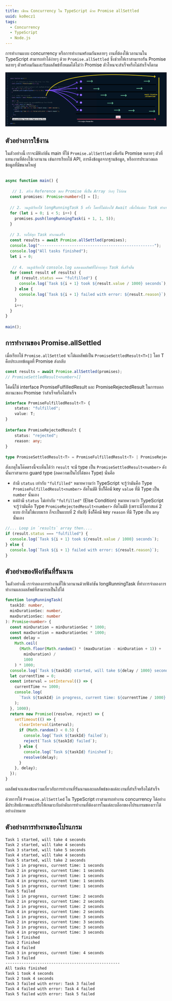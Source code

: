 ```yaml
---
title: เขียน Concurrency ใน TypeScript ด้วย Promise allSettled
uuid: ko0ecz1
tags:
  - Concurrency
  - TypeScript
  - Node.js
---
```


การทำงานแบบ concurrency หรือการทำงานพร้อมกันหลายๆ งานที่ต้องใช้เวลานานใน TypeScript สามารถทำได้ง่ายๆ ด้วย `Promise.allSettled` ซึ่งช่วยให้เราสามารถรัน Promise หลายๆ ตัวพร้อมกันและรับผลลัพธ์ทั้งหมดได้ไม่ว่า Promise ตัวไหนจะสำเร็จหรือไม่สำเร็จก็ตาม

![](concurrent-example-ts.png)

## ตัวอย่างการใช้งาน
ในตัวอย่างนี้ เราจะมีฟังก์ชัน main ที่ใช้ `Promise.allSettled` เพื่อรัน Promise หลายๆ ตัวที่แทนงานที่ต้องใช้เวลานาน เช่นการเรียกใช้ API, การดึงข้อมูลจากฐานข้อมูล, หรือการประมวลผลข้อมูลที่มีขนาดใหญ่

```typescript

async function main() {
  
   // 1. สร้าง Reference ของ Promise ที่เป็น Array ว่างๆ ไว้ก่อน
  const promises: Promise<number>[] = [];

  // 2. วนลูปเรียกใช้ longRunningTask 5 ครั้ง โดยที่ไม่ต้องใช้ Await เพื่อให้แต่ละ Task ทำงานพร้อมกัน
  for (let i = 0; i < 5; i++) {
    promises.push(longRunningTask(i + 1, 1, 5));
  }

  // 3. รอให้ทุก Task ทำงานเสร็จ
  const results = await Promise.allSettled(promises);
  console.log("--------------------------------------------------");
  console.log("All tasks finished");
  let i = 0;

   // 4. วนลูปเรียกใช้ console.log แสดงผลลัพธ์ที่ได้จากทุก Task ที่เสร็จสิ้น
  for (const result of results) {
    if (result.status === "fulfilled") {
      console.log(`Task ${i + 1} took ${result.value / 1000} seconds`);
    } else {
      console.log(`Task ${i + 1} failed with error: ${result.reason}`);
    }
    i++;
  }
}

main();
```

## การทำงานของ Promise.allSettled

เมื่อเรียกใช้ `Promise.allSettled` จะได้ผลลัพธ์เป็น `PromiseSettledResult<T>[]` โดย T คือประเภทข้อมูลที่ Promise ส่งกลับ


```typescript
const results = await Promise.allSettled(promises);
// PromiseSettledResult<number>[]
```

โค้ดนี้ใช้ interface PromiseFulfilledResult และ PromiseRejectedResult ในการบอกสถานะของ Promise ว่าสำเร็จหรือไม่สำเร็จ

```typescript
interface PromiseFulfilledResult<T> {
    status: "fulfilled";
    value: T;
}

interface PromiseRejectedResult {
    status: "rejected";
    reason: any;
}

type PromiseSettledResult<T> = PromiseFulfilledResult<T> | PromiseRejectedResult;
```

สังเกตุในโค๊ดตรงนี้จะเห็นได้ว่า `result` จะมี type เป็น `PromiseSettledResult<number>` 
ดังนั้นเราสามารถ guard type (ลดความเป็นไปได้ของ Type) นั่นคือ
- ถ้ามี `status` เท่ากับ `"fulfilled"` หมายความว่า TypeScript จะรู้ว่ามันคือ Type `PromiseFulfilledResult<number>` อัตโนมัติ ซึ่งก็ึคือมี key `value` ที่มี Type เป็น `number` นั่นเอง
- แต่ถ้ามี `status` ไม่เท่ากับ `"fulfilled"` (Else Condition) หมายความว่า TypeScript จะรู้ว่ามันคือ Type `PromiseRejectedResult<number>` อัตโนมัติ (เพราะมีโอกาสแค่ 2 แบบ ถ้าไม่ใช่แบบแรก ก็จะเป็นแบบที่ 2 ทันที)  ซึ่งก็ึคือมี key `reason` ที่มี Type เป็น `any` นั่นเอง

```typescript
//... Loop in `results` array then....
if (result.status === "fulfilled") {
  console.log(`Task ${i + 1} took ${result.value / 1000} seconds`);
} else {
  console.log(`Task ${i + 1} failed with error: ${result.reason}`);
}
```


## ตัวอย่างของฟังก์ชันที่รันนาน

ในตัวอย่างนี้ เราจำลองการทำงานที่ใช้เวลานานด้วยฟังก์ชัน longRunningTask ที่ทำการจำลองการทำงานและผลลัพธ์ที่สามารถเป็นไปได้

```typescript
function longRunningTask(
  taskId: number,
  minDurationSec: number,
  maxDurationSec: number
): Promise<number> {
  const minDuration = minDurationSec * 1000;
  const maxDuration = maxDurationSec * 1000;
  const delay =
    Math.ceil(
      (Math.floor(Math.random() * (maxDuration - minDuration + 1)) +
        minDuration) /
        1000
    ) * 1000;
  console.log(`Task ${taskId} started, will take ${delay / 1000} seconds`);
  let currentTime = 0;
  const interval = setInterval(() => {
    currentTime += 1000;
    console.log(
      `Task ${taskId} in progress, current time: ${currentTime / 1000} seconds`
    );
  }, 1000);
  return new Promise((resolve, reject) => {
    setTimeout(() => {
      clearInterval(interval);
      if (Math.random() < 0.5) {
        console.log(`Task ${taskId} failed`);
        reject(`Task ${taskId} failed`);
      } else {
        console.log(`Task ${taskId} finished`);
        resolve(delay);
      }
    }, delay);
  });
}
```

ผลลัพธ์จะแสดงข้อความเกี่ยวกับการทำงานที่รันนานและผลลัพธ์ของแต่ละงานที่สำเร็จหรือไม่สำเร็จ

ด้วยการใช้ `Promise.allSettled` ใน TypeScript เราสามารถทำงาน concurrency ได้อย่างมีประสิทธิภาพและปรับให้เหมาะกับลำดับการทำงานที่ต้องการในแต่ละบล็อกของโปรแกรมของเราได้อย่างง่ายดาย

## ตัวอย่างการทำงานของโปรแกรม

```log
Task 1 started, will take 4 seconds
Task 2 started, will take 4 seconds
Task 3 started, will take 5 seconds
Task 4 started, will take 4 seconds
Task 5 started, will take 2 seconds
Task 1 in progress, current time: 1 seconds
Task 2 in progress, current time: 1 seconds
Task 3 in progress, current time: 1 seconds
Task 4 in progress, current time: 1 seconds
Task 5 in progress, current time: 1 seconds
Task 5 failed
Task 1 in progress, current time: 2 seconds
Task 2 in progress, current time: 2 seconds
Task 3 in progress, current time: 2 seconds
Task 4 in progress, current time: 2 seconds
Task 1 in progress, current time: 3 seconds
Task 2 in progress, current time: 3 seconds
Task 3 in progress, current time: 3 seconds
Task 4 in progress, current time: 3 seconds
Task 1 finished
Task 2 finished
Task 4 failed
Task 3 in progress, current time: 4 seconds
Task 3 failed
--------------------------------------------------
All tasks finished
Task 1 took 4 seconds
Task 2 took 4 seconds
Task 3 failed with error: Task 3 failed
Task 4 failed with error: Task 4 failed
Task 5 failed with error: Task 5 failed
```